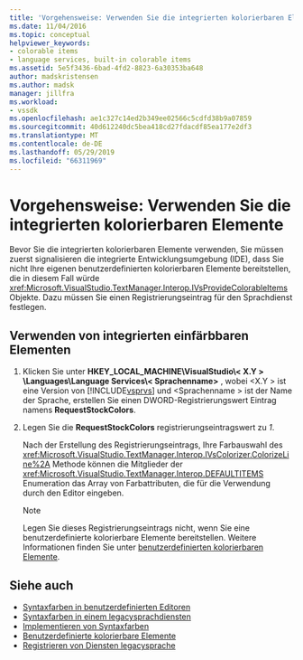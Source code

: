 ```yaml
---
title: 'Vorgehensweise: Verwenden Sie die integrierten kolorierbaren Elemente | Microsoft-Dokumentation'
ms.date: 11/04/2016
ms.topic: conceptual
helpviewer_keywords:
- colorable items
- language services, built-in colorable items
ms.assetid: 5e5f3436-6bad-4fd2-8823-6a30353ba648
author: madskristensen
ms.author: madsk
manager: jillfra
ms.workload:
- vssdk
ms.openlocfilehash: ae1c327c14ed2b349ee02566c5cdfd38b9a07859
ms.sourcegitcommit: 40d612240dc5bea418cd27fdacdf85ea177e2df3
ms.translationtype: MT
ms.contentlocale: de-DE
ms.lasthandoff: 05/29/2019
ms.locfileid: "66311969"
---
```

# <a name="how-to-use-built-in-colorable-items"></a>Vorgehensweise: Verwenden Sie die integrierten kolorierbaren Elemente
Bevor Sie die integrierten kolorierbaren Elemente verwenden, Sie müssen zuerst signalisieren die integrierte Entwicklungsumgebung (IDE), dass Sie nicht Ihre eigenen benutzerdefinierten kolorierbaren Elemente bereitstellen, die in diesem Fall würde <xref:Microsoft.VisualStudio.TextManager.Interop.IVsProvideColorableItems> Objekte. Dazu müssen Sie einen Registrierungseintrag für den Sprachdienst festlegen.

## <a name="to-use-built-in-colorable-items"></a>Verwenden von integrierten einfärbbaren Elementen

1. Klicken Sie unter **HKEY_LOCAL_MACHINE\VisualStudio\\< X.Y > \Languages\Language Services\\< Sprachenname\>** , wobei \<X.Y > ist eine Version von [!INCLUDE[vsprvs](../../code-quality/includes/vsprvs_md.md)] und \<Sprachenname > ist der Name der Sprache, erstellen Sie einen DWORD-Registrierungswert Eintrag namens **RequestStockColors**.

2. Legen Sie die **RequestStockColors** registrierungseintragswert zu *1*.

    Nach der Erstellung des Registrierungseintrags, Ihre Farbauswahl des <xref:Microsoft.VisualStudio.TextManager.Interop.IVsColorizer.ColorizeLine%2A> Methode können die Mitglieder der <xref:Microsoft.VisualStudio.TextManager.Interop.DEFAULTITEMS> Enumeration das Array von Farbattributen, die für die Verwendung durch den Editor eingeben.

   > [!NOTE]
   > Legen Sie dieses Registrierungseintrags nicht, wenn Sie eine benutzerdefinierte kolorierbare Elemente bereitstellen. Weitere Informationen finden Sie unter [benutzerdefinierten kolorierbaren Elemente](../../extensibility/internals/custom-colorable-items.md).

## <a name="see-also"></a>Siehe auch
- [Syntaxfarben in benutzerdefinierten Editoren](../../extensibility/syntax-coloring-in-custom-editors.md)
- [Syntaxfarben in einem legacysprachdiensten](../../extensibility/internals/syntax-coloring-in-a-legacy-language-service.md)
- [Implementieren von Syntaxfarben](../../extensibility/internals/implementing-syntax-coloring.md)
- [Benutzerdefinierte kolorierbare Elemente](../../extensibility/internals/custom-colorable-items.md)
- [Registrieren von Diensten legacysprache](../../extensibility/internals/registering-a-legacy-language-service2.md)